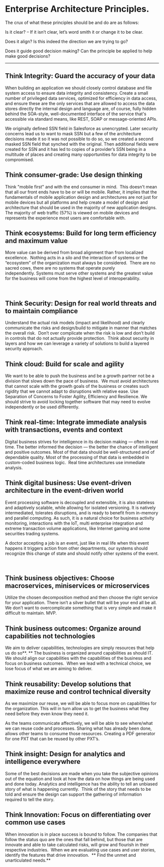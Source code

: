 # Enterprise Architecture Principles.

The crux of what these principles should be and do are as
follows:

Is it clear? – If it isn’t clear, let’s word smith it or
change it to be clear.  

Does it align? Is this indeed the direction we are trying to go?  

Does it guide good decision making? Can the principle be applied to help make
good decisions? 

____

## Think Integrity: Guard the accuracy of your data 
When building an application we should closely control database and file system access to ensure data integrity and consistency. Create a small number of privileged data services, optimized for efficiency in data access, and ensure these are the only services that are allowed to access the data stores directly the internal design and language are, of course, fully hidden behind the SOA-style, well-documented interface of the service that's accessible via standard means, like REST, SOAP or message-oriented APIs.

We originally defined SSN field in Salesforce as unencrypted.  Later security concerns lead us to want to mask SSN but a few of the architecture decisions made it so it was not possible to do so, so we created a second masked SSN field that synched with the original.  Then additional fields were created for SSN and it has led to copies of a provider’s SSN being in a multitude of places and creating many opportunities for data integrity to be compromised.  

## Think consumer-grade: Use design thinking 
Think "mobile first" and with the end consumer in mind.  This doesn't mean that all our front ends have to be or will be mobile. Rather, it implies that the fundamentals of mobile application design and architectures are not just for mobile devices but all platforms and help create a model of design and architecture that should be used in the majority of new application designs.  The majority of web traffic (57%) is viewed on mobile devices and represents the experience most users are comfortable
with.


## Think ecosystems: Build for long term efficiency and maximum value

More value can be derived from broad alignment than from localized excellence.  Nothing acts in a silo and the interaction of
systems or the “ecosystem” of the organization must always be considered.  There are no sacred cows, there are no
systems that operate purely independently. Systems must serve other systems and the greatest value for the business
will come from the highest level of interoperability.      

 

## Think Security: Design for real world threats and to maintain compliance

Understand the actual risk models (impact and likelihood) and clearly communicate the risks and design/build to mitigate in manner that matches the overall risk.  Don’t over complicate when the risk is low and don’t build in controls that do not actually provide protection.  Think about security in layers and how we can leverage a variety of solutions to build a layered security approach.


## Think cloud: Build for scale and agility

We want to be able to push the business and be a growth partner not be a division that slows down the pace of business.  We must avoid architectures that cannot scale with the growth goals of the business or creates such rigidity that we cannot adapt to disruptions with relative ease. Use Separation of Concerns to Foster Agility, Efficiency and Resilience. We should strive to avoid locking together software that may need to evolve independently or be used differently.


## Think real-time: Integrate immediate analysis with transactions, events and context

Digital business strives for intelligence in its decision making — often in real time. The better informed the decision — the better the chance of intelligent and positive outcomes. Most of that data should be well-structured and of dependable quality. Most of the processing of that data is embedded in custom-coded business logic.  Real time architectures use immediate analysis.


## Think digital business: Use event-driven architecture in the event-driven world

Event processing software is decoupled and extensible, it is also stateless and adaptively scalable, while allowing for isolated versioning. It is natively intermediated, tolerates disruptions, and is ready to benefit from in-memory and parallel computing. As such, it is a natural choice for business activity monitoring, interactions with the IoT, multi enterprise integration and extreme transaction volume applications, like Internet gaming and some securities trading systems.

A doctor accepting a job is an event, just like in real life when this event happens it triggers action from other departments, our systems should recognize this change of state and should notify other systems of the event. 

 
## Think business objectives: Choose macroservices, miniservices or microservices

Utilize the chosen decomposition method and then choose the right service for your application. There isn’t a silver bullet that will be your end all be all. We don’t want to overcomplicate something that is very simple and make it difficult to maintain. MVP. 


## Think business outcomes: Organize around capabilities not technologies

We aim to deliver capabilities, technologies are simply resources that help us do so**. ** The business is organized around capabilities as should IT.  We should align our capabilities with the capabilities of the business and focus on business
outcomes.  When we lead with a technical choice, we lose focus of what we are aiming to deliver.   


## Think reusability: Develop solutions that maximize reuse and control technical diversity

As we maximize our reuse, we will be able to focus more on capabilities for the organization. This will in turn allow us to get the business what they need before they even know they need it.

As the teams communicate affectively, we will be able to see where/what we can reuse code and processes. Sharing what has already been done, allows other teams to consume those resources.  Creating a PDF generator for one PXT that can be reused by other PXT’s.


## Think insight: Design for analytics and intelligence everywhere

Some of the best decisions are made when you take the subjective opinions out of the equation and look at how the data on how things are being used and done today. Analytics and intelligence has the ability to tell an unbiased story of what is happening currently. 
Think of the story that needs to be told and ensure the design can support the gathering of information required to tell the story.


## Think Innovation: Focus on differentiating over common use cases

When innovation is in place success is bound to follow. The companies that follow the status quo are the ones that fall behind, but those that are innovate and able to take calculated risks, will grow and flourish in their respective industries.  When we are evaluating use cases and user stories, identify the features that drive innovation.  ** Find the unmet and unarticulated needs.**
